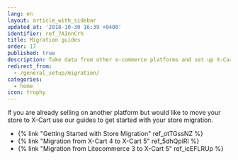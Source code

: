 ```yaml
---
lang: en
layout: article_with_sidebar
updated_at: '2018-10-30 16:39 +0400'
identifier: ref_7AInnCrh
title: Migration guides
order: 17
published: true
description: Take data from other e-commerce platforms and set up X-Cart store with it
redirect_from:
  - /general_setup/migration/
categories:
  - home
icon: trophy
---
```

If you are already selling on another platform but would like to move your store to X-Cart use our guides to get started with your store migration.

* {% link "Getting Started with Store Migration" ref_otTGssNZ %}
* {% link "Migration from X-Cart 4 to X-Cart 5" ref_5dhQpiRl %}
* {% link "Migration from Litecommerce 3 to X-Cart 5" ref_icEFLRUp %}
